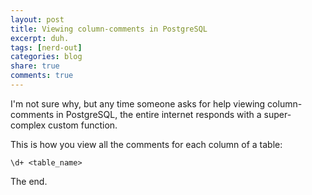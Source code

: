```yaml
---
layout: post
title: Viewing column-comments in PostgreSQL
excerpt: duh.
tags: [nerd-out]
categories: blog
share: true
comments: true
---
```


I'm not sure why, but any time someone asks for help viewing column-comments in PostgreSQL, the entire internet responds with a super-complex custom function.

This is how you view all the comments for each column of a table:

    \d+ <table_name>

The end.
